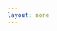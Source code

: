 ```yaml
---
layout: none
---
```


<RedoclyAPIBlock src="/firefly-services/docs/photoshop_createArtboard.json" width="600px" disableSidebar hideTryItPanel scrollYOffset={64} generateCodeSamples="languages: [{lang: 'curl'}]" />
